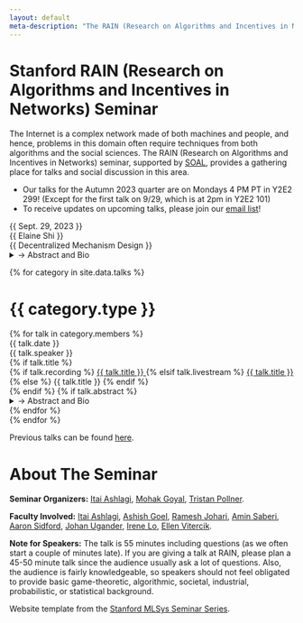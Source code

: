 ```yaml
---
layout: default
meta-description: "The RAIN (Research on Algorithms and Incentives in Networks) seminar provides a gathering place for talks and social discussion in this area.."
---
```


# Stanford RAIN (Research on Algorithms and Incentives in Networks) Seminar

The Internet is a complex network made of both machines and people, and hence, problems in this domain often require techniques from both algorithms and the social sciences. The RAIN (Research on Algorithms and Incentives in Networks) seminar, supported by [SOAL](https://web.stanford.edu/group/soal/), provides a gathering place for talks and social discussion in this area.


* Our talks for the Autumn 2023 quarter are on Mondays 4 PM PT in Y2E2 299!
  (Except for the first talk on 9/29, which is at 2pm in Y2E2 101)
* To receive updates on upcoming talks, please join our [email list](https://mailman.stanford.edu/mailman/listinfo/internetalgs)!

<div class="talk-list">
  <div class="talk list-group-item">
  <div class="talk-date">{{ Sept. 29, 2023 }}</div>
  <div class="talk-presenter">{{ Elaine Shi }}</div>
  <div>
      <span>{{ Decentralized Mechanism Design }}</span>
  </div>
    <details>
    <summary>→ Abstract and Bio</summary>
    {{ In transaction fee mechanism design, users bid to get their transactions confirmed in the block. Classical auctions completely fail in such a decentralized environment where even the auctioneer (i.e., miners) can be a strategic player. Further, the miners can collude with a subset of the users, e.g., facilitated by real-world platforms like Flashbots. A line of works have attempted to devise a 'dream' transaction fee mechanism but all have failed. In this talk, I will first show that this is not a coincidence --- in fact, there is a fundamental mathematical barrier towards achieving a 'dream' transaction fee mechanism. Then, I will explain how to overcome impossibilities with the help of cryptography, leading to practical mechanisms that achieve good social welfare and revenue. }}
    <br><br>
    <strong>Bio: </strong> {{ Elaine Shi is an Associate Professor at Carnegie Mellon University. Prior to joining CMU, she taught at Cornell and the University of Maryland. Her research interests include cryptography, security, algorithms, mechanism design, and foundations of blockchains. She has won numerous awards such as the Sloan Fellowship, the Packard Fellowship, the ONR YIP award, the NSA Best Science of Cybersecurity Paper award, Cylab Distinguished Alumni Award, and various other best paper awards. Her work on Oblivious RAM and privacy-preserving algorithms have been deployed at a large scale by companies like Signal, Google, and JP Morgan. }}
  </div>
</div>

{% for category in site.data.talks %}
# {{ category.type }}
<div class="talk-list">
  {% for talk in category.members %}
  <div class="talk list-group-item">
  <div class="talk-date">{{ talk.date }}</div>
  <div class="talk-presenter">{{ talk.speaker }}</div>
  {% if talk.title %}
  <div>
    {% if talk.recording %}
      <span><a class="talk-title-link" href="{{ talk.recording }}">{{ talk.title }} <i class="bi bi-box-arrow-up-right"></i></a></span>
    {% elsif talk.livestream %}
      <span><a class="talk-title-link" href="{{ talk.livestream }}">{{ talk.title }} <i class="bi bi-box-arrow-up-right"></i></a></span>
    {% else %}
      <span>{{ talk.title }}</span>
    {% endif %}
  </div>
  {% endif %}
  {% if talk.abstract %}
    <details>
    <summary>→ Abstract and Bio</summary>
    {{ talk.abstract }}
    {% if talk.bio %}
    <br><br>
    <strong>Bio: </strong> {{ talk.bio }}
    {% endif %}

    {% if talk.recording %}
      <br><br>
      <strong><a href="{{ talk.recording }}">Video Link</a></strong>
    {% elsif talk.livestream %}
      <br><br>
      <strong><a href="{{ talk.livestream }}">Livestream Link</a></strong>
    {% endif %}
    </details>
  {% endif %}
  </div>
  {% endfor %}
</div>
{% endfor %}

Previous talks can be found [here](/archive).

# About The Seminar

**Seminar Organizers:** [Itai Ashlagi](http://www.stanford.edu/~iashlagi), [Mohak Goyal](https://sites.google.com/view/mohakg/home), [Tristan Pollner](https://tristanpollner.com).

**Faculty Involved:** [Itai Ashlagi](https://web.stanford.edu/~iashlagi/), [Ashish Goel](https://web.stanford.edu/~ashishg/), [Ramesh Johari](http://www.stanford.edu/~rjohari/), [Amin Saberi](https://web.stanford.edu/~saberi/), [Aaron Sidford](https://web.stanford.edu/~sidford/), [Johan Ugander](https://web.stanford.edu/~jugander/), [Irene Lo](https://sites.google.com/view/irene-lo), [Ellen Vitercik](https://vitercik.github.io/).


**Note for Speakers:** The talk is 55 minutes including questions (as we often start a couple of minutes late). If you are giving a talk at RAIN, please plan a 45-50 minute talk since the audience usually ask a lot of questions. Also, the audience is fairly knowledgeable, so speakers should not feel obligated to provide basic game-theoretic, algorithmic, societal, industrial, probabilistic, or statistical background.


Website template from the [Stanford MLSys Seminar Series](https://mlsys.stanford.edu).

